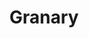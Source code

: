 ---
codehost: https://github.com/snarfed/granary
logohandle: granaryio
sort: granaryio
title: Granary
website: https://granary.io/
---